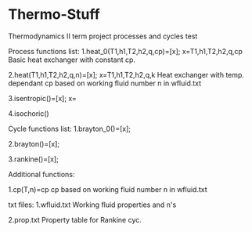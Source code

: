 # Thermo-Stuff
Thermodynamics II term project processes and cycles test

Process functions list:
  1.heat_0(T1,h1,T2,h2,q,cp)=[x]; x=T1,h1,T2,h2,q,cp
  Basic heat exchanger with constant cp.
  
  2.heat(T1,h1,T2,h2,q,n)=[x]; x=T1,h1,T2,h2,q,k
  Heat exchanger with temp. dependant cp based on working fluid number n in wfluid.txt
  
  3.isentropic()=[x]; x=
  
  4.isochoric()
  
Cycle functions list:
  1.brayton_0()=[x];
  
  2.brayton()=[x];
  
  3.rankine()=[x];

Additional functions:

  1.cp(T,n)=cp
  cp based on working fluid number n in wfluid.txt
  
txt files:
  1.wfluid.txt
  Working fluid properties and n's
  
  2.prop.txt
  Property table for Rankine cyc.
